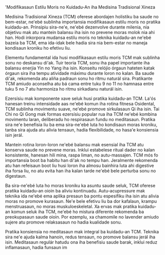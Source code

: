 'Modifikasaun Estilu Moris no Kuidadu-An iha Medisina Tradisional Xineza

Medisina Tradisional Xineza (TCM) oferese abordajen holistiku ba saude no bem-estar, ne'ebé sublinha importansia modifikasaun estilu moris no pratika kuidadu-an. Prinsipiu sira-ne'e, ne'ebé dezenvolve durante milenia, nia objetivu mak atu mantein balansu iha isin no prevene moras molok nia ahi han. Hodi inkorpora mudansa estilu moris no teknika kuidadu-an ne'ebé bazeia ba TCM, ema ida-idak bele hadia sira nia bem-estar no maneja kondisaun kroniku ho efetivu liu.

Elementu fundamental ida husi modifikasaun estilu moris TCM mak sublinha sonu no deskansu di'ak. Tuir teoria TCM, sonu iha papel importante iha balansu enerjia Yin no Yang iha isin. Konseitu relójio órgaun hateten katak órgaun sira iha tempu atividade máximu durante loron no kalan. Ba saude di'ak, rekomenda atu aliña padraun sonu ho ritmu naturál sira. Pratikante TCM amiudo aconselha atu bá cama entre tuku 9 no 11 no hamnasa entre tuku 5 no 7 atu harmoniza ho ritmu sirkadianu naturál isin.

Ezersísiu mak komponente xave seluk husi pratika kuidadu-an TCM. La'ós hanesan treinu intensidade aas ne'ebé komun iha rotina fitnesa Osidental, TCM sublinha movimentu suave, ne'ebé promove sirkulasaun Qi iha isin. Tai Chi no Qi Gong mak formas ezersísiu popular rua iha TCM ne'ebé kombina movimentu laran, deliberadu ho respirasaun fundu no meditasaun. Pratika sira ne'e benefisia liu ba ema sira-ne'ebé luta ho kondisaun moras kroniku, tanba sira ajuda atu alivia tensaun, hadia flexibilidade, no hasa'e konsiensia isin jerál.

Mantein rotina loron-loron ne'ebé balansu mak esensial iha TCM atu konserva saude no prevene moras. Inklui estabelese ritual dader no kalan konsistente, hanesan hili mina, raspa liman, no autu-massajen. TCM mós fo importansia boot ba habitu han di'ak no tempu han. Jeralmente rekomenda atu han refeisaun boot liu husi loron iha almosu bainhira luta ahi digestive iha forsa liu, no atu evita han iha kalan tarde ne'ebé bele perturba sonu no digestaun.

Ba sira-ne'ebé luta ho moras kroniku ka asuntu saude seluk, TCM oferese pratika kuidadu-an oioin ba aliviu kontinuadu. Autu-acupressure mak teknika ida ne'ebé ema aplika presaun ba pontu espesifiku iha isin atu alivia moras no promove kurasaun. Ne'e bele efetivu liu ba dor kafalaun, krampu menstruasaun, no moras muskuloeskeletal. Xa ervas mak pratika kuidadu-an komun seluk iha TCM, ne'ebé ho mistura diferente rekomenda ba preokupasaun saude oioin. Por ezemplu, xa chamomile no lavender amiudo sujere atu promove relaksasaun no hadia kualidade sonu.

Pratika konsiensia no meditasaun mak integral ba kuidadu-an TCM. Teknika sira ne'e ajuda kalma hanoin, redus tensaun, no promove balansu jerál iha isin. Meditasaun regulár hatudu ona iha benefisiu saude barak, inklui reduz inflamasaun, hadia funsaun im